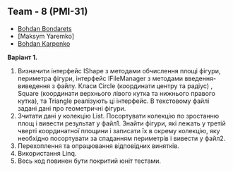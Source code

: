 ## Team - 8 (PMI-31)
* [Bohdan Bondarets](https://github.com/bbondarets)
* [Maksym Yaremko]
* [Bohdan Karpenko](https://github.com/bogdank99)

**Варіант 1.**
1) Визначити інтерфейс IShape з методами обчислення площі фігури, периметра фігури, інтерфейс IFileManager з методами введення-виведення з файлу. Класи Circle (координати центру та радіус) , Square (координати верхнього лівого кутка та нижнього правого кутка), та Triangle  реалізують ці інтерфейс. В текстовому файлі задані дані про геометричні фігури. 
2) Зчитати дані у колекцію List. Посортувати колекцію по зростанню площ і вивести результат у файл1. 
 Знайти фігури, які лежать у третій чверті координатної площини і записати їх в окрему колекцію, яку необхідно посортувати за спаданням периметрів і вивести у файл2.
3) Перехоплення та опрацювання відповідних винятків.
4) Використання Linq.
5) Весь код повинен бути покритий юніт тестами.
